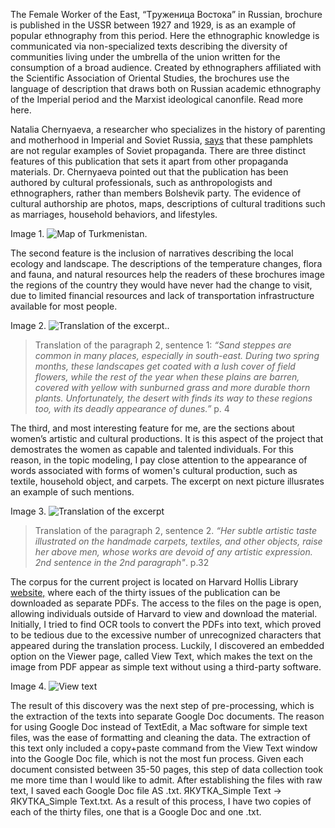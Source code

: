 The Female Worker of the East, “Tруженица Востока” in Russian, brochure is published in the USSR between 1927 and 1929, is as an example of popular ethnography from this period. Here the ethnographic knowledge is communicated via non-specialized texts describing the diversity of communities living under the umbrella of the union written for the consumption of a broad audience. Created by ethnographers affiliated with the Scientific Association of Oriental Studies, the brochures use the language of description that draws both on Russian academic ethnography of the Imperial period and the Marxist ideological canonfile. Read more here.

Natalia Chernyaeva, a researcher who specializes in the history of parenting and motherhood in Imperial and Soviet Russia, [says](https://www.academia.edu/102573955/Chernyaeva_Imagining_the_Soviet_East_Narratives_of_Popular_Ethnography_in_a_Series_of_Pamphlets_The_Female_Worker_of_the_East_1927_1929) that these pamphlets are not regular examples of Soviet propaganda. There are three distinct features of this publication that sets it apart from other propaganda materials. Dr. Chernyaeva pointed out that the publication has been authored by cultural professionals, such as anthropologists and ethnographers, rather than members Bolshevik party. The evidence of cultural authorship are photos, maps, descriptions of cultural traditions such as marriages, household behaviors, and lifestyles. 

Image 1. ![Map of Turkmenistan](https://github.com/sayyarahuseynli/workeroftheeast.github.io/blob/main/Primary%20source/Image%201.%20Map%20of%20Turkmenistan.jpg). 

The second feature is the inclusion of narratives describing the local ecology and landscape. The descriptions of the temperature changes, flora and fauna, and natural resources help the readers of these brochures image the regions of the country they would have never had the change to visit, due to limited financial resources and lack of transportation infrastructure available for most people. 

Image 2. ![Translation of the excerpt.](https://github.com/sayyarahuseynli/workeroftheeast.github.io/blob/main/Primary%20source/Image%202.%20Description%20of%20the%20landscape.jpg). 

>Translation of the paragraph 2, sentence 1: _“Sand steppes are common in many places, especially in south-east. During two spring months, these landscapes get coated with a lush cover of field flowers, while the rest of the year when these plains are barren, covered with yellow with sunburned grass and more durable thorn plants. Unfortunately, the desert with finds its way to these regions too, with its deadly appearance of dunes.”_ p. 4

The third, and most interesting feature for me, are the sections about women’s artistic and cultural productions. It is this aspect of the project that demostrates the women as capable and talented individuals. For this reason, in the topic modeling, I pay close attention to the appearance of words associated with forms of women's cultural production, such as textile, household object, and carpets. The excerpt on next picture illusrates an example of such mentions. 

Image 3. ![Translation of the excerpt](https://github.com/sayyarahuseynli/workeroftheeast.github.io/blob/main/Primary%20source/Image%203.%20Excerpt%20from%20page%2032.jpg)

>Translation of the paragraph 2, sentence 2. _“Her subtle artistic taste illustrated on the handmade carpets, textiles, and other objects, raise her above men, whose works are devoid of any artistic expression. 2nd sentence in the 2nd paragraph"_. p.32
  
The corpus for the current project is located on Harvard Hollis Library [website,](https://hollis.harvard.edu/primo-explore/fulldisplay?docid=01HVD_ALMA212293267000003941&context=L&vid=HVD2&lang=en_US&search_scope=everything&adaptor=Local%20Search%20Engine&tab=everything&query=lsr01,contains,99153757497003941&mode=basic&offset=0) where each of the thirty issues of the publication can be downloaded as separate PDFs. The access to the files on the page is open, allowing individuals outside of Harvard to view and download the material. Initially, I tried to find OCR tools to convert the PDFs into text, which proved to be tedious due to the excessive number of unrecognized characters that appeared during the translation process. Luckily, I discovered an embedded option on the Viewer page, called View Text, which makes the text on the image from PDF appear as simple text without using a third-party software. 

Image 4. ![View text](https://github.com/sayyarahuseynli/workeroftheeast.github.io/blob/main/Primary%20source/Image%204.%20View%20text.jpg)

The result of this discovery was the next step of pre-processing, which is the extraction of the texts into separate Google Doc documents. The reason for using Google Doc instead of TextEdit, a Mac software for simple text files, was the ease of formatting and cleaning the data. The extraction of this text only included a copy+paste command from the View Text window into the Google Doc file, which is not the most fun process. Given each document consisted between 35-50 pages, this step of data collection took me more time than I would like to admit. After establishing the files with raw text, I saved each Google Doc file AS .txt. ЯКУТКА_Simple Text -> ЯКУТКА_Simple Text.txt. As a result of this process, I have two copies of each of the thirty files, one that is a Google Doc and one .txt.

